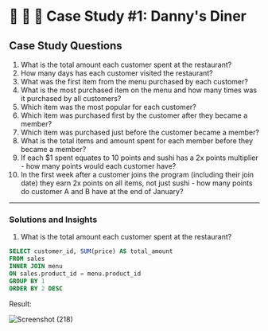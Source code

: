 # 🍜 🍛 🍣 Case Study #1: Danny's Diner

## Case Study Questions
1. What is the total amount each customer spent at the restaurant?
2. How many days has each customer visited the restaurant?
3. What was the first item from the menu purchased by each customer?
4. What is the most purchased item on the menu and how many times was it purchased by all customers?
5. Which item was the most popular for each customer?
6. Which item was purchased first by the customer after they became a member?
7. Which item was purchased just before the customer became a member?
8. What is the total items and amount spent for each member before they became a member?
9. If each $1 spent equates to 10 points and sushi has a 2x points multiplier - how many points would each customer have?
10. In the first week after a customer joins the program (including their join date) they earn 2x points on all items, not just sushi - how many points do customer A and B have at the end of January?
---

### Solutions and Insights 
1. What is the total amount each customer spent at the restaurant?

``` sql
SELECT customer_id, SUM(price) AS total_amount
FROM sales
INNER JOIN menu
ON sales.product_id = menu.product_id
GROUP BY 1
ORDER BY 2 DESC
```
Result:

![Screenshot (218)](https://user-images.githubusercontent.com/102918064/204088278-b32c6f3c-2fed-4dd4-8a30-2b51edcf59a0.png)
